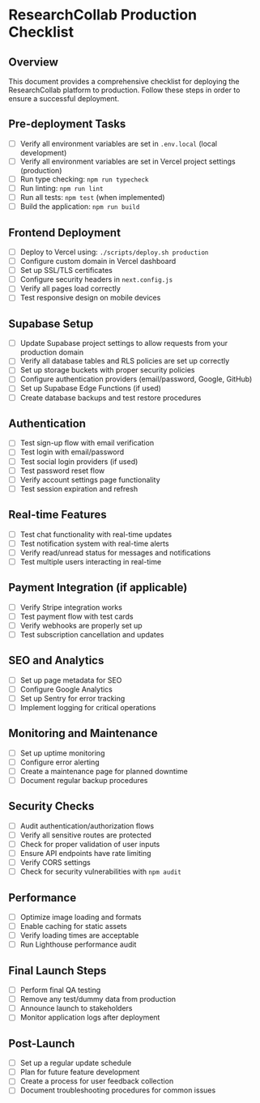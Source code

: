 # ResearchCollab Production Checklist

## Overview
This document provides a comprehensive checklist for deploying the ResearchCollab platform to production. Follow these steps in order to ensure a successful deployment.

## Pre-deployment Tasks
- [ ] Verify all environment variables are set in `.env.local` (local development)
- [ ] Verify all environment variables are set in Vercel project settings (production)
- [ ] Run type checking: `npm run typecheck`
- [ ] Run linting: `npm run lint`
- [ ] Run all tests: `npm test` (when implemented)
- [ ] Build the application: `npm run build`

## Frontend Deployment
- [ ] Deploy to Vercel using: `./scripts/deploy.sh production`
- [ ] Configure custom domain in Vercel dashboard
- [ ] Set up SSL/TLS certificates
- [ ] Configure security headers in `next.config.js`
- [ ] Verify all pages load correctly
- [ ] Test responsive design on mobile devices

## Supabase Setup
- [ ] Update Supabase project settings to allow requests from your production domain
- [ ] Verify all database tables and RLS policies are set up correctly
- [ ] Set up storage buckets with proper security policies
- [ ] Configure authentication providers (email/password, Google, GitHub)
- [ ] Set up Supabase Edge Functions (if used)
- [ ] Create database backups and test restore procedures

## Authentication
- [ ] Test sign-up flow with email verification
- [ ] Test login with email/password
- [ ] Test social login providers (if used)
- [ ] Test password reset flow
- [ ] Verify account settings page functionality
- [ ] Test session expiration and refresh

## Real-time Features
- [ ] Test chat functionality with real-time updates
- [ ] Test notification system with real-time alerts
- [ ] Verify read/unread status for messages and notifications
- [ ] Test multiple users interacting in real-time

## Payment Integration (if applicable)
- [ ] Verify Stripe integration works
- [ ] Test payment flow with test cards
- [ ] Verify webhooks are properly set up
- [ ] Test subscription cancellation and updates

## SEO and Analytics
- [ ] Set up page metadata for SEO
- [ ] Configure Google Analytics
- [ ] Set up Sentry for error tracking
- [ ] Implement logging for critical operations

## Monitoring and Maintenance
- [ ] Set up uptime monitoring
- [ ] Configure error alerting
- [ ] Create a maintenance page for planned downtime
- [ ] Document regular backup procedures

## Security Checks
- [ ] Audit authentication/authorization flows
- [ ] Verify all sensitive routes are protected
- [ ] Check for proper validation of user inputs
- [ ] Ensure API endpoints have rate limiting
- [ ] Verify CORS settings
- [ ] Check for security vulnerabilities with `npm audit`

## Performance
- [ ] Optimize image loading and formats
- [ ] Enable caching for static assets
- [ ] Verify loading times are acceptable
- [ ] Run Lighthouse performance audit

## Final Launch Steps
- [ ] Perform final QA testing
- [ ] Remove any test/dummy data from production
- [ ] Announce launch to stakeholders
- [ ] Monitor application logs after deployment

## Post-Launch
- [ ] Set up a regular update schedule
- [ ] Plan for future feature development
- [ ] Create a process for user feedback collection
- [ ] Document troubleshooting procedures for common issues 